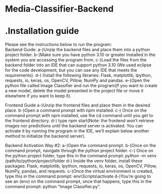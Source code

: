 # Media-Classifier-Backend

<h1>.Installation guide</h1>
Please see the instructions below to run the program:<br />
Backend Guide:
a-)Unzip the backend files and place them into a python project folder.
b-)Make sure you have python 3.10 or greater Installed in the system you are accessing the program from.
c-)Load the files from the backend folder into an IDE that can support python 3.10 (We used eclipse for the code development, but you can use any IDE that meets the requirements).
d-) Install the following libraries: Flask, matplotlib, Ipython, requests, io, keras, os, OpenCV, Pillow, NumPy and pandas.
e-)Open the python file called Image Classifier and run the program(If you want to create a new model, delete the model presented in the project file or move it elsewhere if you want to keep it).

Frontend Guide
a-)Unzip the frontend files and place them in the desired place.
b-)Open a command prompt with npm installed.
c-) Once on the command prompt with npm installed, use the cd command until you get to the frontend directory.
d-) type npm start(Note: the frontend won’t retrieve images nor predictions until the backend server is activated. You can activate it by running the program in the IDE, we’ll explain below another method to initialize the backend server).

Backend Activation Way #2:
a-)Open the command prompt.
b-)Once on the command prompt, navigate through the python project folder.
c-) Once on the python project folder, type this in  the command prompt: python -m venv /path/to/python/project/folder
d-) Inside the venv folder, install these packages: Flask, matplotlib, Ipython, requests, io, keras, os, OpenCV, Pillow, NumPy, pandas, and requests.
c-)Once the virtual environment is created, type this in the command prompt: env\Scripts\activate
d-)You’re going to see an (env) on the command prompt, once that happens, type this in the command prompt: python “Image Classifier.py”.
